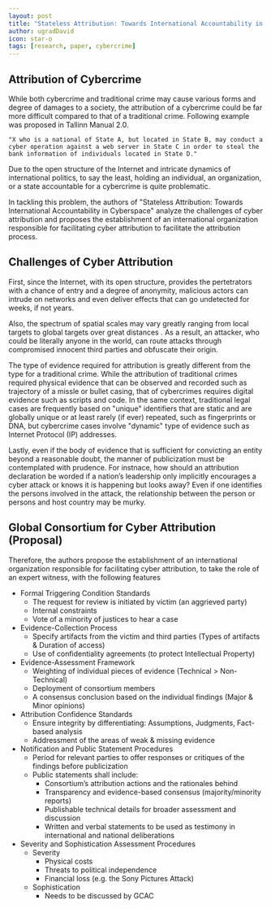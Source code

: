 ```yaml
---
layout: post
title: "Stateless Attribution: Towards International Accountability in Cyberspace by RAND Corporation"
author: ugradDavid
icon: star-o
tags: [research, paper, cybercrime]
---
```


## Attribution of Cybercrime

While both cybercrime and traditional crime may cause various forms and degree of damages to a society, the attribution of a cybercrime could be far more difficult compared to that of a traditional crime. Following example was proposed in Tallinn Manual 2.0.

`"X who is a national of State A, but located in State B, may conduct a cyber operation against a web server in State C in order to steal the bank information of individuals located in State D."`

Due to the open structure of the Internet and intricate dynamics of international politics, to say the least, holding an individual, an organization, or a state accountable for a cybercrime is quite problematic.

In tackling this problem, the authors of "Stateless Attribution: Towards International Accountability in Cyberspace" analyze the challenges of cyber attribution and proposes the establishment of an international organization responsible for facilitating cyber attribution to facilitate the attribution process.

## Challenges of Cyber Attribution

First, since the Internet, with its open structure, provides the pertetrators with a chance of entry and a degree of anonymity, malicious actors can intrude on networks and even deliver effects that can go undetected for weeks, if not years.

Also, the spectrum of spatial scales may vary greatly ranging from local targets to global targets over great distances . As a result, an attacker, who could be literally anyone in the world, can route attacks through compromised innocent third parties and obfuscate their origin.

The type of evidence required for attribution is greatly different from the type for a traditional crime. While the attribution of traditional crimes required physical evidence that can be observed and recorded such as trajectory of a missle or bullet casing, that of cybercrimes requires digital evidence such as scripts and code. In the same context, traditional legal cases are frequently based on "unique" identifiers that are static and are globally unique or at least rarely (if ever) repeated, such as fingerprints or DNA, but cybercrime cases involve "dynamic" type of evidence such as Internet Protocol (IP) addresses. 

Lastly, even if the body of evidence that is sufficient for convicting an entity beyond a reasonable doubt, the manner of publicization must be contemplated with prudence. For instnace, how should an attribution declaration be worded if a nation’s leadership only implicitly encourages a cyber attack or knows it is happening but looks away? Even if one identifies the persons involved in the attack, the relationship between the person or persons and host country may be murky.

## Global Consortium for Cyber Attribution (Proposal)

Therefore, the authors propose the establishment of an international organization responsible for facilitating cyber attribution, to take the role of an expert witness, with the following features

* Formal Triggering Condition Standards
  - The request for review is initiated by victim (an aggrieved party)
  - Internal constraints
  - Vote of a minority of justices to hear a case
* Evidence-Collection Process
  - Specify artifacts from the victim and third parties (Types of artifacts & Duration of access)
  - Use of confidentiality agreements (to protect Intellectual Property)
* Evidence-Assessment Framework
  - Weighting of individual pieces of evidence (Technical > Non-Technical)
  - Deployment of consortium members
  - A consensus conclusion based on the individual findings (Major & Minor opinions)
* Attribution Confidence Standards
  - Ensure integrity by differentiating: Assumptions, Judgments, Fact-based analysis
  - Addressment of the areas of weak & missing evidence
* Notification and Public Statement Procedures
  - Period for relevant parties to offer responses or critiques of the findings before publicization
  - Public statements shall include:
    - Consortium’s attribution actions and the rationales behind
    - Transparency and evidence-based consensus (majority/minority reports)
    - Publishable technical details for broader assessment and discussion
    - Written and verbal statements to be used as testimony in international and national deliberations
* Severity and Sophistication Assessment Procedures
  - Severity
    - Physical costs
    - Threats to political independence
    - Financial loss (e.g. the Sony Pictures Attack)
  - Sophistication
    - Needs to be discussed by GCAC
